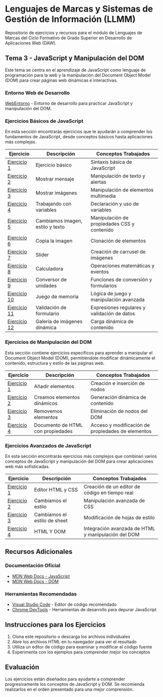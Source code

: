 # Lenguajes de Marcas y Sistemas de Gestión de Información (LLMM)

Repositorio de ejercicios y recursos para el módulo de Lenguajes de Marcas del Ciclo Formativo de Grado Superior en Desarrollo de Aplicaciones Web (DAW).

## Tema 3 - JavaScript y Manipulación del DOM

Este tema se centra en el aprendizaje de JavaScript como lenguaje de programación para la web y la manipulación del Document Object Model (DOM) para crear páginas web dinámicas e interactivas.

### Entorno Web de Desarrollo
[WebEntorno](/Tema3/WebEntorno/index.html) - Entorno de desarrollo para practicar JavaScript y manipulación del DOM.

### Ejercicios Básicos de JavaScript

En esta sección encontrarás ejercicios que te ayudarán a comprender los fundamentos de JavaScript, desde conceptos básicos hasta aplicaciones más complejas.

| Ejercicio | Descripción | Conceptos Trabajados |
|-----------|-------------|----------------------|
| [Ejercicio 1](/Tema3/Ejercicio1/Ejercicio1.html) | Ejercicio básico | Sintaxis básica de JavaScript |
| [Ejercicio 2](/Tema3/Ejercicio2/Ejercicio2.html) | Mostrar mensaje | Manipulación de texto y alertas |
| [Ejercicio 3](/Tema3/Ejercicio3.html) | Mostrar imágenes | Manipulación de elementos multimedia |
| [Ejercicio 4](/Tema3/Ejercicio4.html) | Trabajando con variables | Declaración y uso de variables |
| [Ejercicio 5](/Tema3/Ejercicio5.html) | Cambiamos imagen, estilo y texto | Manipulación de propiedades CSS y contenido |
| [Ejercicio 6](/Tema3/Ejercicio6.html) | Copia la imagen | Clonación de elementos |
| [Ejercicio 7](/Tema3/Ejercicio7/Ejercicio7.html) | Slider | Creación de carrusel de imágenes |
| [Ejercicio 8](/Tema3/Ejercicio8.html) | Calculadora | Operaciones matemáticas y eventos |
| [Ejercicio 9](/Tema3/Ejercicio9.html) | Conversor de unidades | Funciones de conversión y formularios |
| [Ejercicio 10](/Tema3/Ejercicio10.html) | Juego de memoria | Lógica de juego y manipulación avanzada |
| [Ejercicio 11](/Tema3/Ejercicio11.html) | Validación de formulario | Expresiones regulares y validación de datos |
| [Ejercicio 12](/Tema3/Ejercicio12.html) | Galería de imágenes dinámica | Carga dinámica de contenido |

### Ejercicios de Manipulación del DOM

Esta sección contiene ejercicios específicos para aprender a manipular el Document Object Model (DOM), permitiéndote modificar dinámicamente el contenido, estructura y estilo de las páginas web.

| Ejercicio | Descripción | Conceptos Trabajados |
|-----------|-------------|----------------------|
| [Ejercicio 1](/Tema3/Ejercicio1D.html) | Añadir elementos | Creación e inserción de nodos |
| [Ejercicio 2](/Tema3/Ejercicio2D.html) | Creamos elementos dinámicos | Generación dinámica de contenido |
| [Ejercicio 3](/Tema3/Ejercicio3D.html) | Removemos elementos | Eliminación de nodos del DOM |
| [Ejercicio 4](/Tema3/Ejercicio4D.html) | Documento de HTML con propiedades | Acceso y modificación de propiedades de elementos |

### Ejercicios Avanzados de JavaScript

En esta sección encontrarás ejercicios más complejos que combinan varios conceptos de JavaScript y manipulación del DOM para crear aplicaciones web más sofisticadas.

| Ejercicio | Descripción | Conceptos Trabajados |
|-----------|-------------|----------------------|
| [Ejercicio 1](/Tema3/Ejercicio1A.html) | Editor HTML y CSS | Creación de un editor de código en tiempo real |
| [Ejercicio 2](/Tema3/Ejercicio2A.html) | Cambiamos el estilo | Manipulación avanzada de CSS |
| [Ejercicio 3](/Tema3/Ejercicio3A.html) | Cambiamos el estilo de sheet | Modificación de hojas de estilo |
| [Ejercicio 4](/Tema3/Ejercicio4A.html) | HTML Y DOM | Integración avanzada de HTML y manipulación del DOM |

## Recursos Adicionales

### Documentación Oficial
- [MDN Web Docs - JavaScript](https://developer.mozilla.org/es/docs/Web/JavaScript)
- [MDN Web Docs - DOM](https://developer.mozilla.org/es/docs/Web/API/Document_Object_Model)

### Herramientas Recomendadas
- [Visual Studio Code](https://code.visualstudio.com/) - Editor de código recomendado
- [Chrome DevTools](https://developers.google.com/web/tools/chrome-devtools) - Herramientas de desarrollo para depurar JavaScript

## Instrucciones para los Ejercicios

1. Clona este repositorio o descarga los archivos individuales
2. Abre los archivos HTML en tu navegador para ver el resultado
3. Utiliza un editor de código para examinar y modificar el código fuente
4. Experimenta con los ejemplos para comprender mejor los conceptos

## Evaluación

Los ejercicios están diseñados para ayudarte a comprender progresivamente los conceptos de JavaScript y DOM. Se recomienda realizarlos en el orden presentado para una mejor comprensión.
